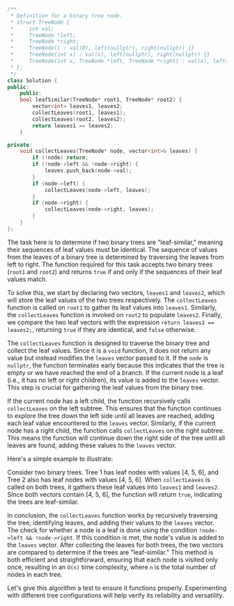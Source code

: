 ```cpp
/**
 * Definition for a binary tree node.
 * struct TreeNode {
 *     int val;
 *     TreeNode *left;
 *     TreeNode *right;
 *     TreeNode() : val(0), left(nullptr), right(nullptr) {}
 *     TreeNode(int x) : val(x), left(nullptr), right(nullptr) {}
 *     TreeNode(int x, TreeNode *left, TreeNode *right) : val(x), left(left), right(right) {}
 * };
 */
class Solution {
public:
    public:
    bool leafSimilar(TreeNode* root1, TreeNode* root2) {
        vector<int> leaves1, leaves2;
        collectLeaves(root1, leaves1);
        collectLeaves(root2, leaves2);
        return leaves1 == leaves2;
    }

private:
    void collectLeaves(TreeNode* node, vector<int>& leaves) {
        if (!node) return;
        if (!node->left && !node->right) {
            leaves.push_back(node->val);
        }
        if (node->left) {
            collectLeaves(node->left, leaves);
        }
        if (node->right) {
            collectLeaves(node->right, leaves);
        }
    }
};

```
The task here is to determine if two binary trees are "leaf-similar," meaning their sequences of leaf values must be identical. The sequence of values from the leaves of a binary tree is determined by traversing the leaves from left to right. The function required for this task accepts two binary trees (`root1` and `root2`) and returns `true` if and only if the sequences of their leaf values match.

To solve this, we start by declaring two vectors, `leaves1` and `leaves2`, which will store the leaf values of the two trees respectively. The `collectLeaves` function is called on `root1` to gather its leaf values into `leaves1`. Similarly, the `collectLeaves` function is invoked on `root2` to populate `leaves2`. Finally, we compare the two leaf vectors with the expression `return leaves1 == leaves2;`, returning `true` if they are identical, and `false` otherwise.

The `collectLeaves` function is designed to traverse the binary tree and collect the leaf values. Since it is a `void` function, it does not return any value but instead modifies the `leaves` vector passed to it. If the `node` is `nullptr`, the function terminates early because this indicates that the tree is empty or we have reached the end of a branch. If the current node is a leaf (i.e., it has no left or right children), its value is added to the `leaves` vector. This step is crucial for gathering the leaf values from the binary tree.

If the current node has a left child, the function recursively calls `collectLeaves` on the left subtree. This ensures that the function continues to explore the tree down the left side until all leaves are reached, adding each leaf value encountered to the `leaves` vector. Similarly, if the current node has a right child, the function calls `collectLeaves` on the right subtree. This means the function will continue down the right side of the tree until all leaves are found, adding these values to the `leaves` vector.

Here's a simple example to illustrate:

Consider two binary trees. Tree 1 has leaf nodes with values [4, 5, 6], and Tree 2 also has leaf nodes with values [4, 5, 6]. When `collectLeaves` is called on both trees, it gathers these leaf values into `leaves1` and `leaves2`. Since both vectors contain [4, 5, 6], the function will return `true`, indicating the trees are leaf-similar.

In conclusion, the `collectLeaves` function works by recursively traversing the tree, identifying leaves, and adding their values to the `leaves` vector. The check for whether a node is a leaf is done using the condition `!node->left && !node->right`. If this condition is met, the node's value is added to the `leaves` vector. After collecting the leaves for both trees, the two vectors are compared to determine if the trees are "leaf-similar." This method is both efficient and straightforward, ensuring that each node is visited only once, resulting in an `O(n)` time complexity, where `n` is the total number of nodes in each tree.

Let's give this algorithm a test to ensure it functions properly. Experimenting with different tree configurations will help verify its reliability and versatility.